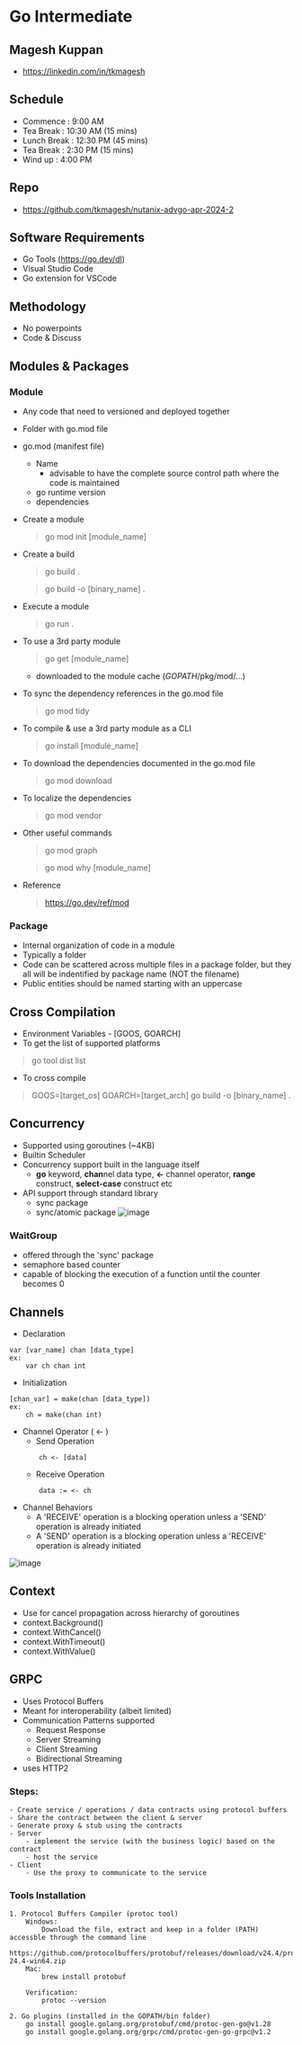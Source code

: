 # Go Intermediate

## Magesh Kuppan
- https://linkedin.com/in/tkmagesh

## Schedule
- Commence      : 9:00 AM
- Tea Break     : 10:30 AM (15 mins)
- Lunch Break   : 12:30 PM (45 mins)
- Tea Break     : 2:30 PM (15 mins)
- Wind up       : 4:00 PM

## Repo
- https://github.com/tkmagesh/nutanix-advgo-apr-2024-2

## Software Requirements
- Go Tools (https://go.dev/dl)
- Visual Studio Code
- Go extension for VSCode

## Methodology
- No powerpoints
- Code & Discuss

## Modules & Packages
### Module
- Any code that need to versioned and deployed together
- Folder with go.mod file
- go.mod (manifest file)
    - Name
        - advisable to have the complete source control path where the code is maintained
    - go runtime version
    - dependencies
- Create a module
    > go mod init [module_name]
- Create a build
    > go build .

    > go build -o [binary_name] .
- Execute a module
    > go run .
- To use a 3rd party module
    > go get [module_name]
    - downloaded to the module cache ($GOPATH$/pkg/mod/...)
- To sync the dependency references in the go.mod file
    > go mod tidy
- To compile & use a 3rd party module as a CLI
    > go install [module_name]
- To download the dependencies documented in the go.mod file
    > go mod download
- To localize the dependencies
    > go mod vendor
- Other useful commands
    > go mod graph

    > go mod why [module_name]
- Reference
    > https://go.dev/ref/mod

### Package
- Internal organization of code in a module
- Typically a folder
- Code can be scattered across multiple files in a package folder, but they all will be indentified by package name (NOT the filename)
- Public entities should be named starting with an uppercase

## Cross Compilation
- Environment Variables - [GOOS, GOARCH]
- To get the list of supported platforms
> go tool dist list
- To cross compile
> GOOS=[target_os] GOARCH=[target_arch] go build -o [binary_name] .

## Concurrency
- Supported using goroutines (~4KB)
- Builtin Scheduler
- Concurrency support built in the language itself
    - **go** keyword, **chan**nel data type, **<-** channel operator, **range** construct, **select-case** construct etc
- API support through standard library
    - sync package
    - sync/atomic package
![image](./images/concurrency-model.png)

### WaitGroup
- offered through the 'sync' package
- semaphore based counter
- capable of blocking the execution of a function until the counter becomes 0

## Channels
- Declaration
```
var [var_name] chan [data_type]
ex: 
    var ch chan int
```
- Initialization
```
[chan_var] = make(chan [data_type])
ex:
    ch = make(chan int)
```
- Channel Operator ( <- )
    - Send Operation
    ```
        ch <- [data]
    ```
    - Receive Operation
    ```
        data := <- ch
    ```
- Channel Behaviors
    - A 'RECEIVE' operation is a blocking operation unless a 'SEND' operation is already initiated
    - A 'SEND' operation is a blocking operation unless a 'RECEIVE' operation is already initiated

![image](./images/channel-behaviors.png)

## Context
- Use for cancel propagation across hierarchy of goroutines
- context.Background() 
- context.WithCancel()
- context.WithTimeout()
- context.WithValue()

## GRPC
- Uses Protocol Buffers
- Meant for interoperability (albeit limited)
- Communication Patterns supported
    - Request Response
    - Server Streaming
    - Client Streaming
    - Bidirectional Streaming
- uses HTTP2
### Steps: 
    - Create service / operations / data contracts using protocol buffers
    - Share the contract between the client & server
    - Generate proxy & stub using the contracts
    - Server
        - implement the service (with the business logic) based on the contract
        - host the service
    - Client
        - Use the proxy to communicate to the service


### Tools Installation 
    1. Protocol Buffers Compiler (protoc tool)
        Windows:
            Download the file, extract and keep in a folder (PATH) accessble through the command line
            https://github.com/protocolbuffers/protobuf/releases/download/v24.4/protoc-24.4-win64.zip
        Mac:
            brew install protobuf

        Verification:
            protoc --version

    2. Go plugins (installed in the GOPATH/bin folder)
        go install google.golang.org/protobuf/cmd/protoc-gen-go@v1.28
        go install google.golang.org/grpc/cmd/protoc-gen-go-grpc@v1.2